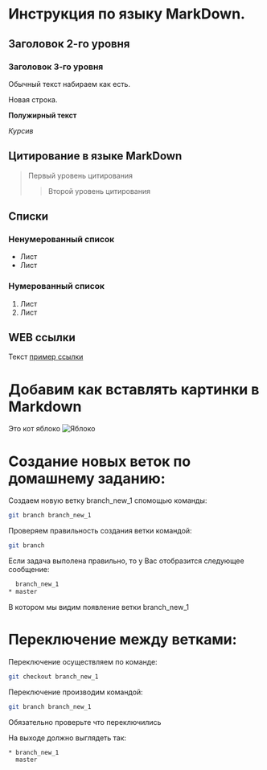 # Инструкция по языку MarkDown.

## Заголовок 2-го уровня
### Заголовок 3-го уровня

Обычный текст набираем как есть.

Новая строка.

**Полужирный текст**

*Курсив*

## Цитирование в языке MarkDown
> Первый уровень цитирования
>> Второй уровень цитирования

## Списки
### Ненумерованный список
* Лист
* Лист

### Нумерованный список
1. Лист
2. Лист

## WEB ссылки
Текст [пример ссылки](http.example.com "Всплывающая подсказка")

# Добавим как вставлять картинки в Markdown
Это кот яблоко
![Яблоко](apple.jpg)

# Создание новых веток по домашнему заданию:
Создаем новую ветку branch_new_1 спомощью команды:
```sh
git branch branch_new_1
```
Проверяем правильность создания ветки командой:
```sh
git branch
```
Если задача выполена правильно, то у Вас отобразится следующее сообщение:
```sh
  branch_new_1
* master
```
В котором мы видим появление ветки branch_new_1

# Переключение между ветками:
Переключение осуществляем по команде:
```sh
git checkout branch_new_1
```
 Переключение производим командой:
 ```sh
 git branch branch_new_1
 ```
 Обязательно проверьте что переключились

 На выходе должно выглядеть так:
 ```sh
 * branch_new_1
   master
 ```
 